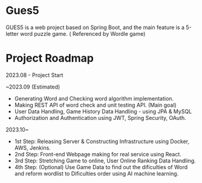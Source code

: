 # Gues5
GUES5 is a web project based on Spring Boot, and the main feature is a 5-letter word puzzle game. ( Referenced by Wordle game)

# Project Roadmap

2023.08 - Project Start


~2023.09
(Estimated)
- Generating Word and Checking word algorithm implementation.
- Making REST API of word check and unit testing API. (Main goal)
- User Data Handling, Game History Data Handling - using JPA & MySQL
- Authorization and Authentication using JWT, Spring Security, OAuth.

2023.10~
- 1st Step: Releasing Server & Constructing Infrastructure using Docker, AWS, Jenkins.
- 2nd Step: Front-end Webpage making for real service using React.
- 3rd Step: Stretching Game to online, User Online Ranking Data Handling. 
- 4th Step: (Optional) Use Game Data to find out the dificulties of Word and reform wordlist to Dificulties order using AI machine learning.
